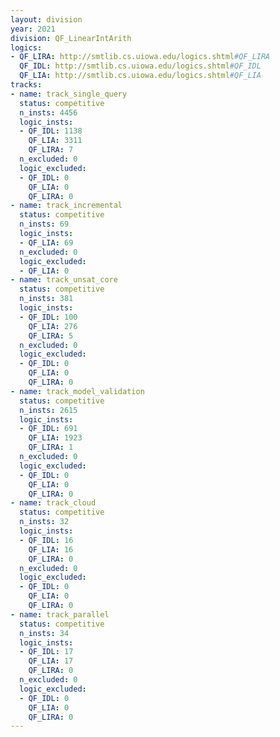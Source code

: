 ```yaml
---
layout: division
year: 2021
division: QF_LinearIntArith
logics: 
- QF_LIRA: http://smtlib.cs.uiowa.edu/logics.shtml#QF_LIRA
  QF_IDL: http://smtlib.cs.uiowa.edu/logics.shtml#QF_IDL
  QF_LIA: http://smtlib.cs.uiowa.edu/logics.shtml#QF_LIA
tracks:
- name: track_single_query
  status: competitive
  n_insts: 4456
  logic_insts:
  - QF_IDL: 1138
    QF_LIA: 3311
    QF_LIRA: 7
  n_excluded: 0
  logic_excluded:
  - QF_IDL: 0
    QF_LIA: 0
    QF_LIRA: 0
- name: track_incremental
  status: competitive
  n_insts: 69
  logic_insts:
  - QF_LIA: 69
  n_excluded: 0
  logic_excluded:
  - QF_LIA: 0
- name: track_unsat_core
  status: competitive
  n_insts: 381
  logic_insts:
  - QF_IDL: 100
    QF_LIA: 276
    QF_LIRA: 5
  n_excluded: 0
  logic_excluded:
  - QF_IDL: 0
    QF_LIA: 0
    QF_LIRA: 0
- name: track_model_validation
  status: competitive
  n_insts: 2615
  logic_insts:
  - QF_IDL: 691
    QF_LIA: 1923
    QF_LIRA: 1
  n_excluded: 0
  logic_excluded:
  - QF_IDL: 0
    QF_LIA: 0
    QF_LIRA: 0
- name: track_cloud
  status: competitive
  n_insts: 32
  logic_insts:
  - QF_IDL: 16
    QF_LIA: 16
    QF_LIRA: 0
  n_excluded: 0
  logic_excluded:
  - QF_IDL: 0
    QF_LIA: 0
    QF_LIRA: 0
- name: track_parallel
  status: competitive
  n_insts: 34
  logic_insts:
  - QF_IDL: 17
    QF_LIA: 17
    QF_LIRA: 0
  n_excluded: 0
  logic_excluded:
  - QF_IDL: 0
    QF_LIA: 0
    QF_LIRA: 0
---
```


